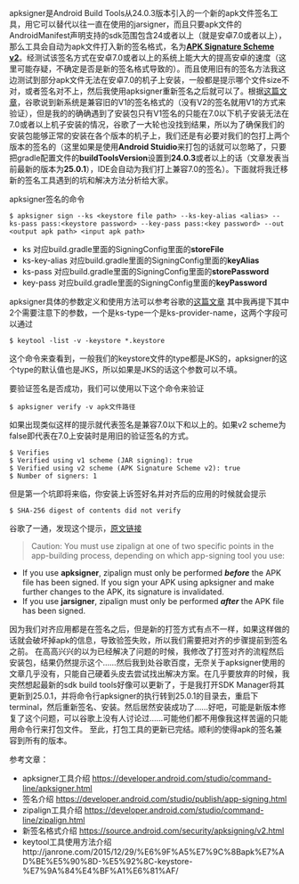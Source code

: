 apksigner是Android Build Tools从24.0.3版本引入的一个新的apk文件签名工具，用它可以替代以往一直在使用的jarsigner，而且只要apk文件的AndroidManifest声明支持的sdk范围包含24或者以上（就是安卓7.0或者以上），那么工具会自动为apk文件打入新的签名格式，名为[**APK Signature Scheme v2**](https://source.android.com/security/apksigning/v2.html)。经测试该签名方式在安卓7.0或者以上的系统上能大大的提高安卓的速度（这里可能存疑，不确定是否是新的签名格式导致的）。而且使用旧有的签名方法我这边测试到部分apk文件无法在安卓7.0的机子上安装，一般都是提示哪个文件size不对，或者签名对不上，然后我使用apksigner重新签名之后就可以了。根据[这篇文章](https://source.android.com/security/apksigning/v2.html)，谷歌说到新系统是兼容旧的V1的签名格式的（没有V2的签名就用V1的方式来验证），但是我的的确确遇到了安装包只有V1签名的只能在7.0以下机子安装无法在7.0或者以上机子安装的情况，谷歌了一大轮也没找到结果，所以为了确保我们的安装包能够正常的安装在各个版本的机子上，我们还是有必要对我们的包打上两个版本的签名的（这里如果是使用**Android Stuidio**来打包的话就可以忽略了，只要把gradle配置文件的**buildToolsVersion**设置到**24.0.3**或者以上的话（文章发表当前最新的版本为**25.0.1**），IDE会自动为我们打上兼容7.0的签名）。下面就将我迁移新的签名工具遇到的坑和解决方法分析给大家。

apksigner签名的命令
```shell
$ apksigner sign --ks <keystore file path> --ks-key-alias <alias> --ks-pass pass:<keystore password> --key-pass pass:<key password> --out <output apk path> <input apk path>
```
* ks 对应build.gradle里面的SigningConfig里面的**storeFile**
* ks-key-alias 对应build.gradle里面的SigningConfig里面的**keyAlias**
* ks-pass 对应build.gradle里面的SigningConfig里面的**storePassword**
* key-pass 对应build.gradle里面的SigningConfig里面的**keyPassword**

apksigner具体的参数定义和使用方法可以参考谷歌的[这篇文章](https://developer.android.com/studio/command-line/apksigner.html)
其中我再提下其中2个需要注意下的参数，一个是ks-type一个是ks-provider-name，这两个字段可以通过
```shell
$ keytool -list -v -keystore *.keystore
```
这个命令来查看到，一般我们的keystore文件的type都是JKS的，apksigner的这个type的默认值也是JKS，所以如果是JKS的话这个参数可以不填。

要验证签名是否成功，我们可以使用以下这个命令来验证
```shell
$ apksigner verify -v apk文件路径
```
如果出现类似这样的提示就代表签名是兼容7.0以下和以上的。如果v2 scheme为false即代表在7.0上安装时是用旧的验证签名的方式。
```shell
$ Verifies
$ Verified using v1 scheme (JAR signing): true
$ Verified using v2 scheme (APK Signature Scheme v2): true
$ Number of signers: 1
```
但是第一个坑即将来临，你安装上诉签好名并对齐后的应用的时候就会提示
```shell
$ SHA-256 digest of contents did not verify
```
谷歌了一通，发现这个提示，[原文链接](https://developer.android.com/studio/command-line/zipalign.html)
>Caution: You must use zipalign at one of two specific points in the app-building process, depending on which app-signing tool you use:
* If you use **apksigner**, zipalign must only be performed ***before*** the APK file has been signed. If you sign your APK using apksigner and make further changes to the APK, its signature is invalidated.
* If you use **jarsigner**, zipalign must only be performed ***after*** the APK file has been signed.

因为我们对齐应用都是在签名之后，但是新的打签方式有点不一样，如果这样做的话就会破坏掉apk的信息，导致验签失败，所以我们需要把对齐的步骤提前到签名之前。
在高高兴兴的以为已经解决了问题的时候，我修改了打签对齐的流程然后安装包，结果仍然提示这个……然后我到处谷歌百度，无奈关于apksigner使用的文章几乎没有，只能自己硬着头皮去尝试找出解决方案。在几乎要放弃的时候，我突然想起最新的sdk build tools好像可以更新了，于是我打开SDK Manager将其更新到25.0.1，并将命令行apksigner的执行转到25.0.1的目录去，重启下terminal，然后重新签名、安装。然后居然安装成功了……好吧，可能是新版本修复了这个问题，可以谷歌上没有人讨论过……可能他们都不用像我这样苦逼的只能用命令行来打包文件。
至此，打包工具的更新已完结。顺利的使得apk的签名兼容到所有的版本。

参考文章：
* apksigner工具介绍 https://developer.android.com/studio/command-line/apksigner.html
* 签名介绍 https://developer.android.com/studio/publish/app-signing.html
* zipalign工具介绍 https://developer.android.com/studio/command-line/zipalign.html
* 新签名格式介绍 https://source.android.com/security/apksigning/v2.html
* keytool工具使用方法介绍http://janrone.com/2015/12/29/%E6%9F%A5%E7%9C%8Bapk%E7%AD%BE%E5%90%8D-%E5%92%8C-keystore-%E7%9A%84%E4%BF%A1%E6%81%AF/
